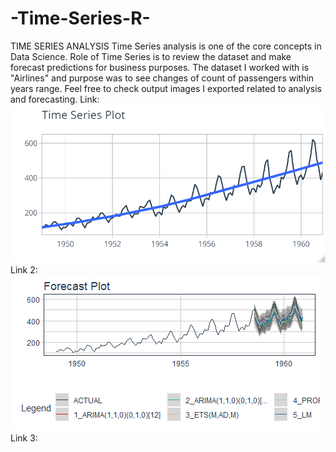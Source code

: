 # -Time-Series-R-

TIME SERIES ANALYSIS
Time Series analysis is one of the core concepts in Data Science. Role of Time Series is to review the dataset and make forecast predictions for business purposes.
The dataset I worked with is "Airlines" and purpose was to see changes of count of passengers within years range.
Feel free to check output images I exported related to analysis and forecasting.
Link: ![alt text](https://github.com/Asifmehdiyev/-Time-Series-R-/blob/main/Time%20Series%20Plot.png)
Link 2: ![alt text](https://github.com/Asifmehdiyev/-Time-Series-R-/blob/main/ForeCast%20Plot%20for%20analysis.png)
Link 3:
